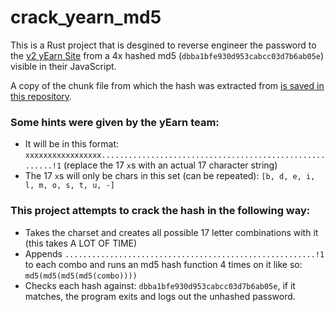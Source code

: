 # crack_yearn_md5

This is a Rust project that is desgined to reverse engineer the password to the [v2 yEarn Site](https://v2.yearn.finance) from a 4x hashed md5 (`dbba1bfe930d953cabcc03d7b6ab05e`) visible in their JavaScript.

A copy of the chunk file from which the hash was extracted from [is saved in this repository](https://github.com/TransmissionsDev/crack_md5/blob/master/main_chunk_with_hash_from_yearn_src.js).

### Some hints were given by the yEarn team:

- It will be in this format: `xxxxxxxxxxxxxxxxx........................................................!1` (replace the 17 `x`s with an actual 17 character string)
- The 17 `x`s will only be chars in this set (can be repeated): `[b, d, e, i, l, m, o, s, t, u, -]`

### This project attempts to crack the hash in the following way:

- Takes the charset and creates all possible 17 letter combinations with it (this takes A LOT OF TIME)
- Appends `........................................................!1` to each combo and runs an md5 hash function 4 times on it like so: `md5(md5(md5(md5(combo))))`
- Checks each hash against: `dbba1bfe930d953cabcc03d7b6ab05e`, if it matches, the program exits and logs out the unhashed password.
